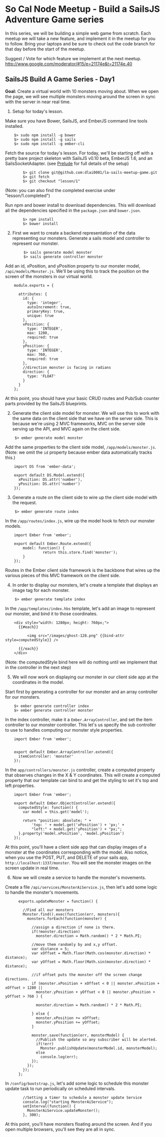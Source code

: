 So Cal Node Meetup - Build a SailsJS Adventure Game series
==========================================================

In this series, we will be building a simple web game from scratch.  Each meetup we will take a new feature, and implement it in the meetup for you to follow.  Bring your laptops and be sure to check out the code branch for that day before the start of the meetup.

Suggest / Vote for which feature we implement at the next meetup.
http://www.google.com/moderator/#15/e=21174e&t=21174e.40


SailsJS Build A Game Series - Day1
----------------------------------

__Goal:__ Create a virtual world with 10 monsters moving about.  When we open the page, 
we will see multiple monsters moving around the screen in sync with the server in near real time.

1. Setup for today's lesson.

  Make sure you have Bower, SailsJS, and EmberJS command line tools installed.

		$> sudo npm install -g bower
		$> sudo npm install -g sails
		$> sudo npm install -g ember-cli


  Fetch the source for today's lesson.  For today, we'll be starting off with a pretty bare project skeleton
  with SailsJS v0.10 beta, EmberJS 1.6, and an SailsSocketAdapter.  (see [Prelude](PRELUDE.md) for full details of the setup)
  
		    $> git clone git@github.com:dlai0001/la-sails-meetup-game.git
		    $> git fetch
		    $> git checkout "lesson/1"

  (Note: you can also find the completed exercise under "lesson/1.completed")


  Run npm and bower install to download dependencies.  This will download all the dependencies specified in 
  the `package.json` and `bower.json`.

		    $> npm install
		    $> bower install


2. First we want to create a backend representation of the data representing our monsters. 
Generate a sails model and controller to represent our monster.

		    $> sails generate model monster
		    $> sails generate controller monster

  Add an id, xPosition, and yPosition property to our monster model, `/api/models/Monster.js`.
  We'll be using this to track the position on the screen of the monsters in our virtual world.

        module.exports = {

          attributes: {
            id: {
              type: 'integer',
              autoIncrement: true,
              primaryKey: true,
              unique: true
            },
            xPosition: {
              type: 'INTEGER',
              max: 1280,
              required: true
            },
            yPosition: {
              type: 'INTEGER',
              max: 760,
              required: true
            },
            //direction monster is facing in radians
            direction: {
              type: 'FLOAT'
            }
          }
        };


  At this point, you should have your basic CRUD routes and Pub/Sub counter parts provided 
  by the SailsJS blueprints.


2. Generate the client side model for monster.  We will use this to work with
the same data on the client side that we have on the server side.  This is
because we're using 2 MVC frameworks, MVC on the server side serving up the
API, and MVC again on the client side.

        $> ember generate model monster

  Add the same properties to the client side model, `/app/models/monster.js`.  (Note: we 
  omit the `id` property because ember data automatically tracks this.)

        import DS from 'ember-data';

        export default DS.Model.extend({
          xPosition: DS.attr('number'),
          yPosition: DS.attr('number')
        });


3. Generate a route on the client side to wire up the client side model with the
request.

        $> ember generate route index

  In the `/app/routes/index.js`, wire up the model hook to fetch our monster
  models.

        import Ember from 'ember';

        export default Ember.Route.extend({
        	model: function() {
                     return this.store.find('monster');
        	}
        });

  Routes in the Ember client side framework is the backbone that wires up the various pieces 
  of this MVC framework on the client side.


4. In order to display our monsters, let's create a template that displays an image tag for each monster.

        $> ember generate template index

  In the `/app/templates/index.hbs` template, let's add an image to represent our monster, and bind it to
  those coordinates.


        <div style="width: 1280px; height: 760px;">
          {{#each}}

              <img src="/images/ghost-128.png" {{bind-attr style=computedStyle}} />

          {{/each}}
        </div>

  (Note: the computedStyle bind here will do nothing until we implement that in the controller
  in the next step)


5. We will now work on displaying our monster in our client side app at the
coordinates in the model.

  Start first by generating a controller for our monster and an array controller
  for our monsters.

        $> ember generate controller index
        $> ember generate controller monster

  In the index controller, make it a `Ember.ArrayController`, and set the item
  controller to our monster controller.  This let's us specify the sub controller
  to use to handles computing our monster style properties.

        import Ember from 'ember';


        export default Ember.ArrayController.extend({
          itemController: 'monster'
        });

  In the `app/controllers/monster.js` controller, create a computed property that
  observes changes in the X & Y coordinates.  This will create a computed property
  that our template can bind to and get the styling to set it's top and left
  properties.

        import Ember from 'ember';

        export default Ember.ObjectController.extend({
          computedStyle: function() {
            var model = this.get('model');

            return "position: absolute; " +
                'top: ' + model.get('xPosition') + 'px;' +
                "left:" + model.get('yPosition') + "px;";
          }.property('model.xPosition', 'model.yPosition')
        });


  At this point, you'll have a client side app that can display images of a monster at 
  the coordinates corresponding with the model.  Also notice, when you use the POST, PUT, 
  and DELETE of your sails app, `http://localhost:1337/monster`.  You will see the 
  monster images on the screen update in real time.


6. Now we will create a service to handle the monster's movements.

  Create a file `/api/services/MonsterAiService.js`, then let's add some logic to handle
  the monster's movements.

          exports.updateMonster = function() {

            //Find all our monsters
            Monster.find().exec(function(err, monsters){
              monsters.forEach(function(monster) {

                //assign a direction if none is there.
                if(!monster.direction)
                  monster.direction = Math.random() * 2 * Math.PI;

                //move them randomly by and x,y offset.
                var distance = 5;
                var xOffset = Math.floor(Math.cos(monster.direction) * distance);
                var yOffset = Math.floor(Math.sin(monster.direction) * distance);

                //if offset puts the monster off the screen change directions.
                if (monster.xPosition + xOffset < 0 || monster.xPosition + xOffset > 1280 ||
                  monster.yPosition + yOffset < 0 || monster.yPosition + yOffset > 760 ) {

                  monster.direction = Math.random() * 2 * Math.PI;

                } else {
                  monster.xPosition += xOffset;
                  monster.yPosition += yOffset;
                }

                monster.save(function(err, monsterModel) {
                  //Publish the update so any subscriber will be alerted.
                  if(!err)
                    Monster.publishUpdate(monsterModel.id, monsterModel);
                  else
                    console.log(err);
                });
              });
            });
          };

  In `/config/bootstrap.js`, let's add some logic to schedule this monster update task
  to run periodically on scheduled intervals.

            //Setting a timer to schedule a monster update Service
            console.log("starting MonsterAiService");
            setInterval(function() {
              MonsterAiService.updateMonster();
            }, 300);

  At this point, you'll have monsters floating around the screen.  And if you open multiple browsers,
  you'll see they are all in sync.
